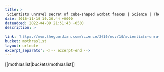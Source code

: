 ```yaml
---
title: > 
 Scientists unravel secret of cube-shaped wombat faeces | Science | The Guardian
date: 2018-11-19 19:30:44 +0000
dateadded: 2022-04-09 21:51:43 -0500
description: > 
 
link: "https://www.theguardian.com/science/2018/nov/18/scientists-unravel-secret-of-cube-shaped-wombat-faeces"
bucket: mothraslist
layout: urlnote
excerpt_separator: <!-- excerpt-end -->
--- 
```

 <!-- excerpt-end -->[[mothraslist|buckets/mothraslist]]
